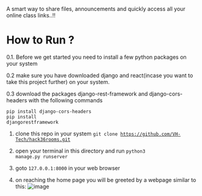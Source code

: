 A smart way to share files, announcements and quickly access all your online class links..!!

# How to Run ?

0.1. Before we get started you need to install a few python packages on your system

0.2 make sure you have downloaded django and react(incase you want to take this project further) on your system.
 
0.3 download the packages django-rest-framework and django-cors-headers with the following commands<br>

  <code>pip install django-cors-headers</code><br>
  <code>pip install djangorestframework</code>

1. clone this repo in your system
<code>git clone https://github.com/VH-Tech/hack36rooms.git</code> 

2. open your terminal in this directory and run <code>python3 manage.py runserver</code>

3. goto <code>127.0.0.1:8000</code> in your web browser

4. on reaching the home page you will be greeted by a webpage similar to this:
![image](https://user-images.githubusercontent.com/37875901/155891472-082e49ac-af82-46c5-a319-687b88283b97.png)
